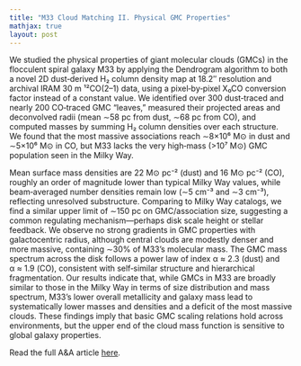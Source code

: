 ```yaml
---
title: "M33 Cloud Matching II. Physical GMC Properties"
mathjax: true
layout: post
---
```


We studied the physical properties of giant molecular clouds (GMCs) in the flocculent spiral galaxy M33 by applying the Dendrogram algorithm to both a novel 2D dust‑derived H₂ column density map at 18.2″ resolution and archival IRAM 30 m ¹²CO(2–1) data, using a pixel‑by‑pixel X₀CO conversion factor instead of a constant value. We identified over 300 dust‑traced and nearly 200 CO‑traced GMC “leaves,” measured their projected areas and deconvolved radii (mean ∼58 pc from dust, ∼68 pc from CO), and computed masses by summing H₂ column densities over each structure. We found that the most massive associations reach ∼8×10⁶ M⊙ in dust and ∼5×10⁶ M⊙ in CO, but M33 lacks the very high‑mass (>10⁷ M⊙) GMC population seen in the Milky Way. 

Mean surface mass densities are 22 M⊙ pc⁻² (dust) and 16 M⊙ pc⁻² (CO), roughly an order of magnitude lower than typical Milky Way values, while beam‑averaged number densities remain low (∼5 cm⁻³ and ∼3 cm⁻³), reflecting unresolved substructure. Comparing to Milky Way catalogs, we find a similar upper limit of ∼150 pc on GMC/association size, suggesting a common regulating mechanism—perhaps disk scale height or stellar feedback. We observe no strong gradients in GMC properties with galactocentric radius, although central clouds are modestly denser and more massive, containing ∼30% of M33’s molecular mass. The GMC mass spectrum across the disk follows a power law of index α ≈ 2.3 (dust) and α ≈ 1.9 (CO), consistent with self‑similar structure and hierarchical fragmentation. Our results indicate that, while GMCs in M33 are broadly similar to those in the Milky Way in terms of size distribution and mass spectrum, M33’s lower overall metallicity and galaxy mass lead to systematically lower masses and densities and a deficit of the most massive clouds. These findings imply that basic GMC scaling relations hold across environments, but the upper end of the cloud mass function is sensitive to global galaxy properties.


Read the full A&A article [here](https://doi.org/10.1051/0004-6361/202451451).
